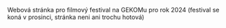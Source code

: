 Webová stránka pro filmový festival na GEKOMu pro rok 2024 (festival se koná v prosinci, stránka neni ani trochu hotová)
